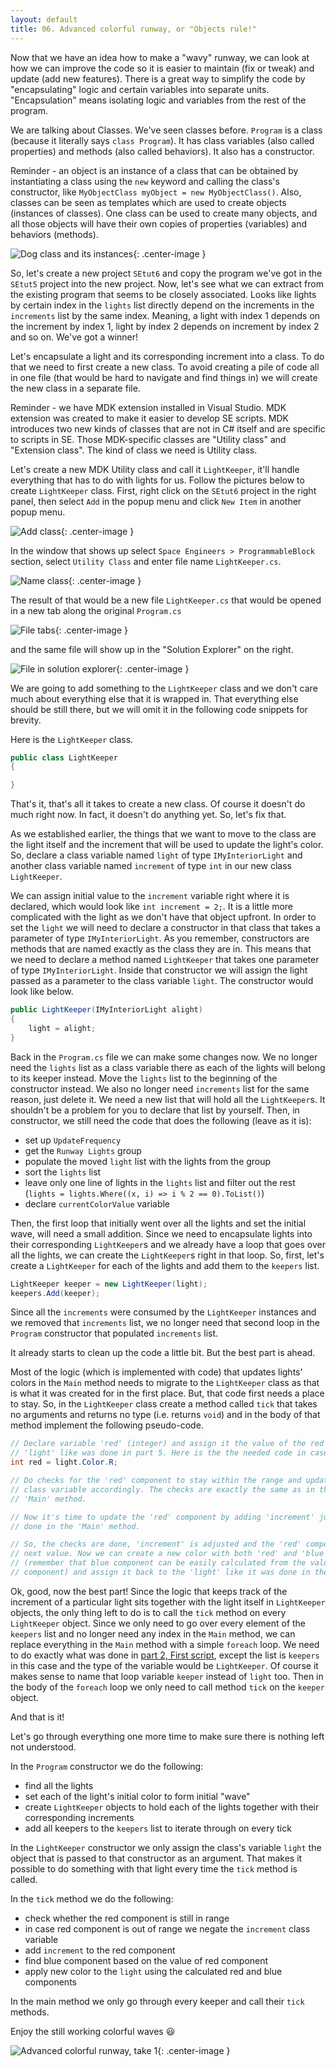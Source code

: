 ```yaml
---
layout: default
title: 06. Advanced colorful runway, or "Objects rule!"
---
```


Now that we have an idea how to make a "wavy" runway, we can look at how we can improve the code so it is easier to maintain (fix or tweak) and update (add new features).
There is a great way to simplify the code by "encapsulating" logic and certain variables into separate units.
"Encapsulation" means isolating logic and variables from the rest of the program.

We are talking about Classes.
We've seen classes before.
`Program` is a class (because it literally says `class Program`).
It has class variables (also called properties) and methods (also called behaviors).
It also has a constructor.

Reminder - an object is an instance of a class that can be obtained by instantiating a class using the `new` keyword and calling the class's constructor, like `MyObjectClass myObject = new MyObjectClass()`.
Also, classes can be seen as templates which are used to create objects (instances of classes).
One class can be used to create many objects, and all those objects will have their own copies of properties (variables) and behaviors (methods).

![Dog class and its instances](assets/img/06-dog-class-vs-objects.png){: .center-image }

So, let's create a new project `SEtut6` and copy the program we've got in the `SEtut5` project into the new project.
Now, let's see what we can extract from the existing program that seems to be closely associated.
Looks like lights by certain index in the `lights` list directly depend on the increments in the `increments` list by the same index.
Meaning, a light with index 1 depends on the increment by index 1, light by index 2 depends on increment by index 2 and so on.
We've got a winner!

Let's encapsulate a light and its corresponding increment into a class.
To do that we need to first create a new class.
To avoid creating a pile of code all in one file (that would be hard to navigate and find things in) we will create the new class in a separate file.

Reminder - we have MDK extension installed in Visual Studio.
MDK extension was created to make it easier to develop SE scripts.
MDK introduces two new kinds of classes that are not in C# itself and are specific to scripts in SE. Those MDK-specific classes are "Utility class" and "Extension class".
The kind of class we need is Utility class.

Let's create a new MDK Utility class and call it `LightKeeper`, it'll handle everything that has to do with lights for us.
Follow the pictures below to create `LightKeeper` class.
First, right click on the `SEtut6` project in the right panel, then select `Add` in the popup menu and click `New Item` in another popup menu.

![Add class](assets/img/06-vs-add-class.png){: .center-image }

In the window that shows up select `Space Engineers > ProgrammableBlock` section, select `Utility Class` and enter file name `LightKeeper.cs`.

![Name class](assets/img/06-vs-select-and-name-class.png){: .center-image }

The result of that would be a new file `LightKeeper.cs` that would be opened in a new tab along the original `Program.cs`

![File tabs](assets/img/06-vs-file-tabs.png){: .center-image }

and the same file will show up in the "Solution Explorer" on the right.

![File in solution explorer](assets/img/06-vs-solution-explorer-classes.png){: .center-image }

We are going to add something to the `LightKeeper` class and we don't care much about everything else that it is wrapped in.
That everything else should be still there, but we will omit it in the following code snippets for brevity.

Here is the `LightKeeper` class.

```csharp
public class LightKeeper
{

}
```

That's it, that's all it takes to create a new class.
Of course it doesn't do much right now. In fact, it doesn't do anything yet.
So, let's fix that.

As we established earlier, the things that we want to move to the class are the light itself and the increment that will be used to update the light's color.
So, declare a class variable named `light` of type `IMyInteriorLight` and another class variable named `increment` of type `int` in our new class `LightKeeper`.

We can assign initial value to the `increment` variable right where it is declared, which would look like `int increment = 2;`.
It is a little more complicated with the light as we don't have that object upfront.
In order to set the `light` we will need to declare a constructor in that class that takes a parameter of type `IMyInteriorLight`.
As you remember, constructors are methods that are named exactly as the class they are in.
This means that we need to declare a method named `LightKeeper` that takes one parameter of type `IMyInteriorLight`.
Inside that constructor we will assign the light passed as a parameter to the class variable `light`. The constructor would look like below.

```csharp
public LightKeeper(IMyInteriorLight alight)
{
    light = alight;
}
```

Back in the `Program.cs` file we can make some changes now.
We no longer need the `lights` list as a class variable there as each of the lights will belong to its keeper instead.
Move the `lights` list to the beginning of the constructor instead.
We also no longer need `increments` list for the same reason, just delete it.
We need a new list that will hold all the `LightKeeper`s.
It shouldn't be a problem for you to declare that list by yourself.
Then, in constructor, we still need the code that does the following (leave as it is):
- set up `UpdateFrequency`
- get the `Runway Lights` group
- populate the moved `light` list with the lights from the group
- sort the `lights` list
- leave only one line of lights in the `lights` list and filter out the rest (`lights = lights.Where((x, i) => i % 2 == 0).ToList()`)
- declare `currentColorValue` variable

Then, the first loop that initially went over all the lights and set the initial wave, will need a small addition.
Since we need to encapsulate lights into their corresponding `LightKeeper`s and we already have a loop that goes over all the lights, we can create the `LightKeeper`s right in that loop.
So, first, let's create a `LightKeeper` for each of the lights and add them to the `keepers` list.

```csharp
LightKeeper keeper = new LightKeeper(light);
keepers.Add(keeper);
```

Since all the `increments` were consumed by the `LightKeeper` instances and we removed that `increments` list, we no longer need that second loop in the `Program` constructor that populated `increments` list.

It already starts to clean up the code a little bit.
But the best part is ahead.

Most of the logic (which is implemented with code) that updates lights' colors in the `Main` method needs to migrate to the `LightKeeper` class as that is what it was created for in the first place.
But, that code first needs a place to stay.
So, in the `LightKeeper` class create a method called `tick` that takes no arguments and returns no type (i.e. returns `void`) and in the body of that method implement the following pseudo-code.

```csharp
// Declare variable 'red' (integer) and assign it the value of the red component of the
// 'light' like was done in part 5. Here is the the needed code in case you forgot.
int red = light.Color.R;

// Do checks for the 'red' component to stay within the range and update the 'increment'
// class variable accordingly. The checks are exactly the same as in the loop in the
// 'Main' method.

// Now it's time to update the 'red' component by adding 'increment' just like it was
// done in the 'Main' method.

// So, the checks are done, 'increment' is adjusted and the 'red' component has its
// next value. Now we can create a new color with both 'red' and 'blue' components
// (remember that blue component can be easily calculated from the value of the 'red'
// component) and assign it back to the 'light' like it was done in the 'Main' method.
```

Ok, good, now the best part!
Since the logic that keeps track of the increment of a particular light sits together with the light itself in `LightKeeper` objects, the only thing left to do is to call the `tick` method on every `LightKeeper` object.
Since we only need to go over every element of the `keepers` list and no longer need any index in the `Main` method, we can replace everything in the `Main` method with a simple `foreach` loop. We need to do exactly what was done in [part 2, First script](02-first-script), except the list is `keepers` in this case and the type of the variable would be `LightKeeper`.
Of course it makes sense to name that loop variable `keeper` instead of `light` too.
Then in the body of the `foreach` loop we only need to call method `tick` on the `keeper` object.

And that is it!

Let's go through everything one more time to make sure there is nothing left not understood.

In the `Program` constructor we do the following:
- find all the lights
- set each of the light's initial color to form initial "wave"
- create `LightKeeper` objects to hold each of the lights together with their corresponding increments
- add all keepers to the `keepers` list to iterate through on every tick

In the `LightKeeper` constructor we only assign the class's variable `light` the object that is passed to that constructor as an argument.
That makes it possible to do something with that light every time the `tick` method is called.

In the `tick` method we do the following:
- check whether the red component is still in range
- in case red component is out of range we negate the `increment` class variable
- add `increment` to the red component
- find blue component based on the value of red component
- apply new color to the `light` using the calculated red and blue components

In the main method we only go through every keeper and call their `tick` methods.

Enjoy the still working colorful waves 😃

![Advanced colorful runway, take 1](assets/img/05-adv-col-runway-take1.gif){: .center-image }
